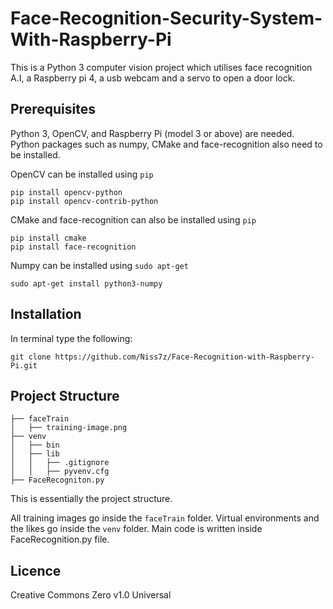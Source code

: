 # Face-Recognition-Security-System-With-Raspberry-Pi
This is a Python 3 computer vision project which utilises face recognition A.I, a Raspberry pi 4, a usb webcam and a servo to open a door lock. 

## Prerequisites
Python 3, OpenCV, and  Raspberry Pi (model 3 or above) are needed. Python packages such as numpy, CMake and face-recognition also need to be installed.

OpenCV can be installed using ``pip``
``` 
pip install opencv-python
pip install opencv-contrib-python
```
CMake and face-recognition can also be installed using ``pip``
```
pip install cmake
pip install face-recognition
```
Numpy can be installed using ``sudo apt-get``
```
sudo apt-get install python3-numpy
```

## Installation
In terminal type the following:
``` git
git clone https://github.com/Niss7z/Face-Recognition-with-Raspberry-Pi.git
```

## Project Structure
```
├── faceTrain
│   ├── training-image.png
├── venv
│   ├── bin
│   ├── lib
│   │   ├── .gitignore
│   │   ├── pyvenv.cfg 
├── FaceRecogniton.py
```
This is essentially the project structure.

All training images go inside the ``faceTrain`` folder.  Virtual environments and the likes go inside the ``venv``
folder. Main code is written inside FaceRecognition.py file.

## Licence
Creative Commons Zero v1.0 Universal
